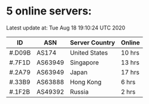 # 5 online servers:

Latest update at: Tue Aug 18 19:10:24 UTC 2020

| ID | ASN | Server Country | Online |
| -- | --- | -------------- | ------ |
| #.D09B | AS174 | United States | 10 hrs |
| #.7F1D | AS63949 | Singapore | 13 hrs |
| #.2A79 | AS63949 | Japan | 17 hrs |
| #.33B9 | AS63888 | Hong Kong | 6 hrs |
| #.1F2B | AS49392 | Russia | 2 hrs |

